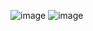 ![image](https://github.com/gauravxlokhande/AllAbout-MuleSoft/assets/119065314/745737da-18c3-46b3-8f28-dcca82749a73)
![image](https://github.com/gauravxlokhande/AllAbout-MuleSoft/assets/119065314/fc67fd92-7562-4027-b814-f08daf087bf5)
